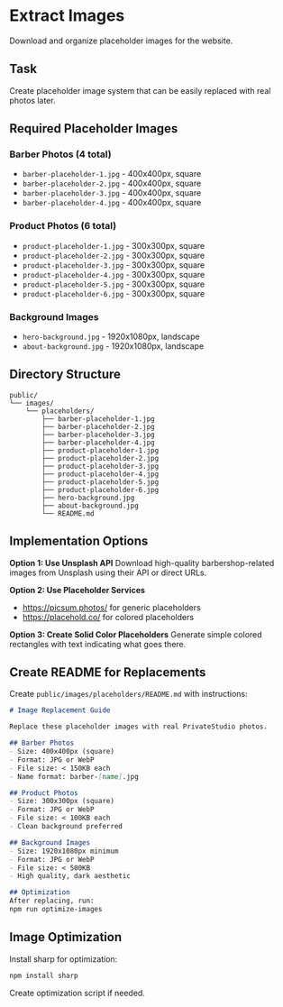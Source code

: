 # Extract Images

Download and organize placeholder images for the website.

## Task
Create placeholder image system that can be easily replaced with real photos later.

## Required Placeholder Images

### Barber Photos (4 total)
- `barber-placeholder-1.jpg` - 400x400px, square
- `barber-placeholder-2.jpg` - 400x400px, square
- `barber-placeholder-3.jpg` - 400x400px, square
- `barber-placeholder-4.jpg` - 400x400px, square

### Product Photos (6 total)
- `product-placeholder-1.jpg` - 300x300px, square
- `product-placeholder-2.jpg` - 300x300px, square
- `product-placeholder-3.jpg` - 300x300px, square
- `product-placeholder-4.jpg` - 300x300px, square
- `product-placeholder-5.jpg` - 300x300px, square
- `product-placeholder-6.jpg` - 300x300px, square

### Background Images
- `hero-background.jpg` - 1920x1080px, landscape
- `about-background.jpg` - 1920x1080px, landscape

## Directory Structure
```
public/
└── images/
    └── placeholders/
        ├── barber-placeholder-1.jpg
        ├── barber-placeholder-2.jpg
        ├── barber-placeholder-3.jpg
        ├── barber-placeholder-4.jpg
        ├── product-placeholder-1.jpg
        ├── product-placeholder-2.jpg
        ├── product-placeholder-3.jpg
        ├── product-placeholder-4.jpg
        ├── product-placeholder-5.jpg
        ├── product-placeholder-6.jpg
        ├── hero-background.jpg
        ├── about-background.jpg
        └── README.md
```

## Implementation Options

**Option 1: Use Unsplash API**
Download high-quality barbershop-related images from Unsplash using their API or direct URLs.

**Option 2: Use Placeholder Services**
- https://picsum.photos/ for generic placeholders
- https://placehold.co/ for colored placeholders

**Option 3: Create Solid Color Placeholders**
Generate simple colored rectangles with text indicating what goes there.

## Create README for Replacements
Create `public/images/placeholders/README.md` with instructions:

```markdown
# Image Replacement Guide

Replace these placeholder images with real PrivateStudio photos.

## Barber Photos
- Size: 400x400px (square)
- Format: JPG or WebP
- File size: < 150KB each
- Name format: barber-[name].jpg

## Product Photos
- Size: 300x300px (square)
- Format: JPG or WebP
- File size: < 100KB each
- Clean background preferred

## Background Images
- Size: 1920x1080px minimum
- Format: JPG or WebP
- File size: < 500KB
- High quality, dark aesthetic

## Optimization
After replacing, run:
npm run optimize-images
```

## Image Optimization
Install sharp for optimization:
```bash
npm install sharp
```

Create optimization script if needed.
